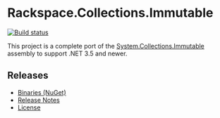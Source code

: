 # Rackspace.Collections.Immutable

[![Build status](https://ci.appveyor.com/api/projects/status/o6sy4k8aaif2tel8/branch/master?svg=true)][1]

This project is a complete port of the [System.Collections.Immutable][2] assembly to support .NET 3.5 and newer.

[1]: https://ci.appveyor.com/project/sharwell/dotnet-collections/branch/master
[2]: https://www.nuget.org/packages/System.Collections.Immutable

## Releases

* [Binaries (NuGet)](https://www.nuget.org/packages/System.Collections.Immutable)
* [Release Notes](https://github.com/rackerlabs/dotnet-collections/releases)
* [License](https://github.com/sharwell/dotnet-collections/blob/master/LICENSE)
